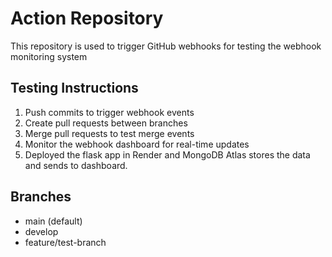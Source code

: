 # Action Repository

This repository is used to trigger GitHub webhooks for testing the webhook monitoring system

## Testing Instructions

1. Push commits to trigger webhook events
2. Create pull requests between branches
3. Merge pull requests to test merge events
4. Monitor the webhook dashboard for real-time updates
5. Deployed the flask app in Render and MongoDB Atlas stores the data and sends to dashboard.

## Branches
- main (default)
- develop
- feature/test-branch
